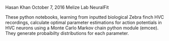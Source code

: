Hasan Khan
October 7, 2016
Melize Lab
NeuralFit

These python notebooks, learning from inputted biological Zebra finch HVC recordings, calculate optimal parameter estimations for action potentials in HVC neurons using a Monte Carlo Markov chain python module (emcee). They generate probaibilty distributions for each parameter. 
